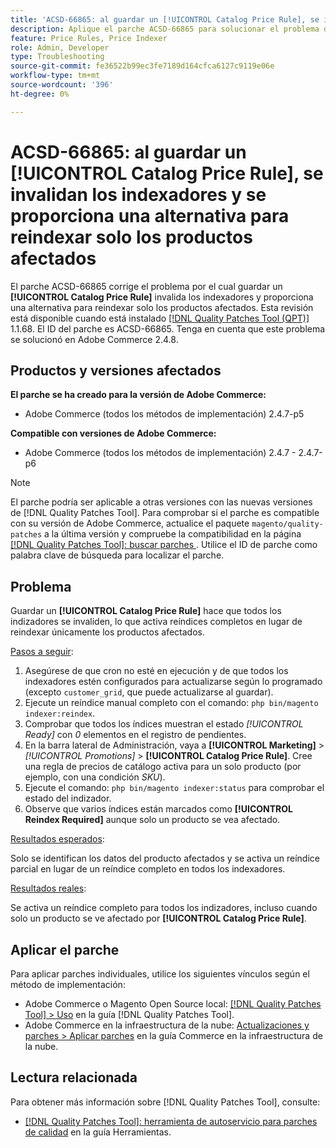 ```yaml
---
title: 'ACSD-66865: al guardar un [!UICONTROL Catalog Price Rule], se invalidan los indexadores y se proporciona una alternativa para reindexar solo los productos afectados'
description: Aplique el parche ACSD-66865 para solucionar el problema de Adobe Commerce donde  al guardar [!UICONTROL Catalog Price Rules] se invalidan los indizadores y se proporciona una alternativa para reindexar solo los productos afectados.
feature: Price Rules, Price Indexer
role: Admin, Developer
type: Troubleshooting
source-git-commit: fe36522b99ec3fe7189d164cfca6127c9119e06e
workflow-type: tm+mt
source-wordcount: '396'
ht-degree: 0%

---
```



# ACSD-66865: al guardar un **[!UICONTROL Catalog Price Rule]**, se invalidan los indexadores y se proporciona una alternativa para reindexar solo los productos afectados

El parche ACSD-66865 corrige el problema por el cual guardar un **[!UICONTROL Catalog Price Rule]** invalida los indexadores y proporciona una alternativa para reindexar solo los productos afectados. Esta revisión está disponible cuando está instalado [[!DNL Quality Patches Tool (QPT)]](/help/tools/quality-patches-tool/quality-patches-tool-to-self-serve-quality-patches.md) 1.1.68. El ID del parche es ACSD-66865. Tenga en cuenta que este problema se solucionó en Adobe Commerce 2.4.8.

## Productos y versiones afectados

**El parche se ha creado para la versión de Adobe Commerce:**

* Adobe Commerce (todos los métodos de implementación) 2.4.7-p5

**Compatible con versiones de Adobe Commerce:**

* Adobe Commerce (todos los métodos de implementación) 2.4.7 - 2.4.7-p6

>[!NOTE]
>
>El parche podría ser aplicable a otras versiones con las nuevas versiones de [!DNL Quality Patches Tool]. Para comprobar si el parche es compatible con su versión de Adobe Commerce, actualice el paquete `magento/quality-patches` a la última versión y compruebe la compatibilidad en la página [[!DNL Quality Patches Tool]: buscar parches ](https://experienceleague.adobe.com/tools/commerce-quality-patches/index.html?lang=es). Utilice el ID de parche como palabra clave de búsqueda para localizar el parche.

## Problema

Guardar un **[!UICONTROL Catalog Price Rule]** hace que todos los indizadores se invaliden, lo que activa reíndices completos en lugar de reindexar únicamente los productos afectados.

<u>Pasos a seguir</u>:

1. Asegúrese de que cron no esté en ejecución y de que todos los indexadores estén configurados para actualizarse según lo programado (excepto `customer_grid`, que puede actualizarse al guardar).
2. Ejecute un reíndice manual completo con el comando: `php bin/magento indexer:reindex`.
3. Comprobar que todos los índices muestran el estado *[!UICONTROL Ready]* con *0* elementos en el registro de pendientes.
4. En la barra lateral de Administración, vaya a **[!UICONTROL Marketing]** > *[!UICONTROL Promotions]* > **[!UICONTROL Catalog Price Rule]**. Cree una regla de precios de catálogo activa para un solo producto (por ejemplo, con una condición *SKU*).
5. Ejecute el comando: `php bin/magento indexer:status` para comprobar el estado del indizador.
6. Observe que varios índices están marcados como **[!UICONTROL Reindex Required]** aunque solo un producto se vea afectado.

<u>Resultados esperados</u>:

Solo se identifican los datos del producto afectados y se activa un reíndice parcial en lugar de un reíndice completo en todos los indexadores.

<u>Resultados reales</u>:

Se activa un reíndice completo para todos los indizadores, incluso cuando solo un producto se ve afectado por **[!UICONTROL Catalog Price Rule]**.

## Aplicar el parche

Para aplicar parches individuales, utilice los siguientes vínculos según el método de implementación:

* Adobe Commerce o Magento Open Source local: [[!DNL Quality Patches Tool] > Uso](/help/tools/quality-patches-tool/usage.md) en la guía [!DNL Quality Patches Tool].
* Adobe Commerce en la infraestructura de la nube: [Actualizaciones y parches > Aplicar parches](https://experienceleague.adobe.com/docs/commerce-cloud-service/user-guide/develop/upgrade/apply-patches.html?lang=es) en la guía Commerce en la infraestructura de la nube.

## Lectura relacionada

Para obtener más información sobre [!DNL Quality Patches Tool], consulte:

* [[!DNL Quality Patches Tool]: herramienta de autoservicio para parches de calidad](/help/tools/quality-patches-tool/quality-patches-tool-to-self-serve-quality-patches.md) en la guía Herramientas.

